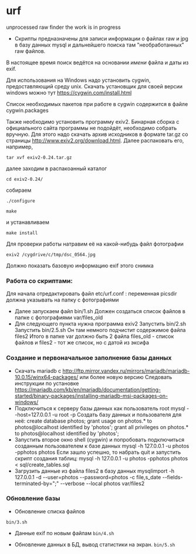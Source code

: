 # urf
unprocessed raw finder
the work is in progress

* Скрипты предназначены для записи информации о файлах raw и jpg в базу данных mysql и дальнейшего поиска там "необработанных" raw файлов.

В настоящее время поиск ведётся на основании _имени_ файла и даты из exif.


Для использования на Windows надо установить cygwin, предоставляющий среду unix. Скачать установщик для своей версии windows можно тут https://cygwin.com/install.html

Список необходимых пакетов при работе в cygwin содержится в файле cygwin.packages


Также необходимо установить программу exiv2. Бинарная сборка с официального сайта программы не подойдёт, необходимо собрать вручную. Для этого надо скачать архив исходников в формате tar.gz со страницы http://www.exiv2.org/download.html. Далее распаковать его, например, 

`tar xvf exiv2-0.24.tar.gz` 

далее заходим в распакоанный каталог

`cd exiv2-0.24/`

собираем

`./configure`

`make`

и устанавливаем

`make install`


Для проверки работы натравим её на какой-нибудь файл фотографии

`exiv2 /cygdrive/c/tmp/dsc_0564.jpg`

Должно показать базовую информацию exif этого снимка


### Работа со скриптами:

Для начала отредактировать файл etc/urf.conf :
переменная picsdir должна указывать на папку с фотографиями

- Далее запускаем файл bin/1.sh
Должен создаться список файлов в папке с фотографиями var/files_old
- Для следующего пункта нужна программа exiv2
Запустить bin/2.sh
Запустить bin/2.5.sh
Он там немного подчистит содержимое файла files2
Итого в папке var должно быть 2 файла files_old - список файлов и files2 - тот же список, но с датой из эксифа

### Создание и первоначальное заполнение базы данных
- Скачать mariadb с http://ftp.mirror.yandex.ru/mirrors/mariadb/mariadb-10.0.15/winx64-packages/
или более новую версию
Следовать инструкции по установке
https://mariadb.com/kb/en/mariadb/documentation/getting-started/binary-packages/installing-mariadb-msi-packages-on-windows/
- Подключиться к серверу базы данных как пользователь root
mysql --host=127.0.0.1 -u root -p
Создать базу данных и пользователя для неё:
create database photos;
grant usage on photos.* to photos@localhost identified by 'photos';
grant all privileges on photos.* to photos@localhost identified by 'photos';
- Запустить второе окно shell (cygwin) и попробовать подключиться созданным пользователем к базе данных
mysql -h 127.0.0.1 -u photos -pphotos photos
Если зашло успешно, то набрать quit и запустить скрипт создания таблиц:
mysql -h 127.0.0.1 -u photos -pphotos photos < sql/create_tables.sql
- Загрузить данные из файла files2 в базу данных
mysqlimport -h 127.0.0.1 -d --user=photos --password=photos -c file,s_date --fields-terminated-by=";" --verbose --local photos var/files2

### Обновление базы

- Обновление списка файлов

`bin/3.sh`

- Данные exif по новым файлам
`bin/4.sh`

- Обновление данных в БД, вывод статистики на экран.
`bin/5.sh`

